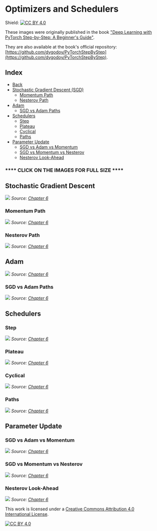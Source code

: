 # Optimizers and Schedulers

Shield: [![CC BY 4.0][cc-by-shield]][cc-by]

These images were originally published in the book ["Deep Learning with PyTorch Step-by-Step: A Beginner's Guide"](https://leanpub.com/pytorch).

They are also available at the book's official repository: [https://github.com/dvgodoy/PyTorchStepByStep](https://github.com/dvgodoy/PyTorchStepByStep).

## Index

- [Back](https://github.com/dvgodoy/dl-visuals)
- [Stochastic Gradient Descent (SGD)](#stochastic-gradient-descent)
    - [Momentum Path](#momentum-path)
    - [Nesterov Path](#nesterov-path)
- [Adam](#adam)
    - [SGD vs Adam Paths](#sgd-vs-adam-paths)
- [Schedulers](#schedulers)
    - [Step](#step)
    - [Plateau](#plateau)
    - [Cyclical](#cyclical)
    - [Paths](#paths)
- [Parameter Update](#parameter-update)
    - [SGD vs Adam vs Momentum](#sgd-vs-adam-vs-momentum)
    - [SGD vs Momentum vs Nesterov](#sgd-vs-momentum-vs-nesterov)
    - [Nesterov Look-Ahead](#nesterov-look-ahead)

### **** CLICK ON THE IMAGES FOR FULL SIZE ****

## Stochastic Gradient Descent

![](https://raw.githubusercontent.com/dvgodoy/dl-visuals/main/Optimizers%20and%20Schedulers/sgds.png)
*Source: [Chapter 6](https://github.com/dvgodoy/PyTorchStepByStep/blob/master/Chapter06.ipynb)*

### Momentum Path

![](https://raw.githubusercontent.com/dvgodoy/dl-visuals/main/Optimizers%20and%20Schedulers/sgd_momentum_paths.png)
*Source: [Chapter 6](https://github.com/dvgodoy/PyTorchStepByStep/blob/master/Chapter06.ipynb)*

### Nesterov Path

![](https://raw.githubusercontent.com/dvgodoy/dl-visuals/main/Optimizers%20and%20Schedulers/sgd_nesterov_paths.png)
*Source: [Chapter 6](https://github.com/dvgodoy/PyTorchStepByStep/blob/master/Chapter06.ipynb)*

## Adam

![](https://raw.githubusercontent.com/dvgodoy/dl-visuals/main/Optimizers%20and%20Schedulers/gradients_vs_adapted.png)
*Source: [Chapter 6](https://github.com/dvgodoy/PyTorchStepByStep/blob/master/Chapter06.ipynb)*

### SGD vs Adam Paths

![](https://raw.githubusercontent.com/dvgodoy/dl-visuals/main/Optimizers%20and%20Schedulers/sgd_adam_paths.png)
*Source: [Chapter 6](https://github.com/dvgodoy/PyTorchStepByStep/blob/master/Chapter06.ipynb)*

## Schedulers

### Step

![](https://raw.githubusercontent.com/dvgodoy/dl-visuals/main/Optimizers%20and%20Schedulers/scheduler_step.png)
*Source: [Chapter 6](https://github.com/dvgodoy/PyTorchStepByStep/blob/master/Chapter06.ipynb)*

### Plateau

![](https://raw.githubusercontent.com/dvgodoy/dl-visuals/main/Optimizers%20and%20Schedulers/scheduler_plateau.png)
*Source: [Chapter 6](https://github.com/dvgodoy/PyTorchStepByStep/blob/master/Chapter06.ipynb)*

### Cyclical

![](https://raw.githubusercontent.com/dvgodoy/dl-visuals/main/Optimizers%20and%20Schedulers/scheduler_cyclical.png)
*Source: [Chapter 6](https://github.com/dvgodoy/PyTorchStepByStep/blob/master/Chapter06.ipynb)*

### Paths

![](https://raw.githubusercontent.com/dvgodoy/dl-visuals/main/Optimizers%20and%20Schedulers/sgd_scheduler_paths.png)
*Source: [Chapter 6](https://github.com/dvgodoy/PyTorchStepByStep/blob/master/Chapter06.ipynb)*

## Parameter Update

### SGD vs Adam vs Momentum

![](https://raw.githubusercontent.com/dvgodoy/dl-visuals/main/Optimizers%20and%20Schedulers/eq06.14.png)
*Source: [Chapter 6](https://github.com/dvgodoy/PyTorchStepByStep/blob/master/Chapter06.ipynb)*

### SGD vs Momentum vs Nesterov

![](https://raw.githubusercontent.com/dvgodoy/dl-visuals/main/Optimizers%20and%20Schedulers/eq06.19.png)
*Source: [Chapter 6](https://github.com/dvgodoy/PyTorchStepByStep/blob/master/Chapter06.ipynb)*

### Nesterov Look-Ahead

![](https://raw.githubusercontent.com/dvgodoy/dl-visuals/main/Optimizers%20and%20Schedulers/eq06.16.png)
*Source: [Chapter 6](https://github.com/dvgodoy/PyTorchStepByStep/blob/master/Chapter06.ipynb)*


This work is licensed under a
[Creative Commons Attribution 4.0 International License][cc-by].

[![CC BY 4.0][cc-by-image]][cc-by]

[cc-by]: http://creativecommons.org/licenses/by/4.0/
[cc-by-image]: https://i.creativecommons.org/l/by/4.0/88x31.png
[cc-by-shield]: https://img.shields.io/badge/License-CC%20BY%204.0-lightgrey.svg
